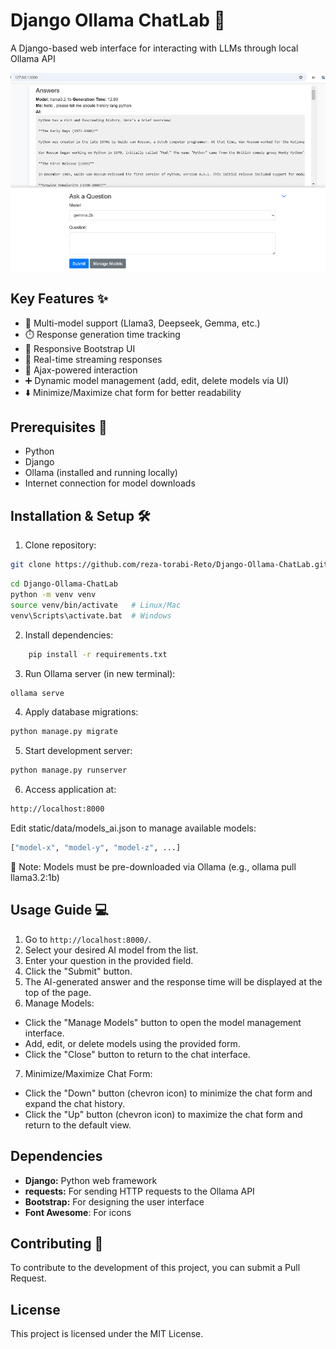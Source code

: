 # Django Ollama ChatLab 🚀

A Django-based web interface for interacting with LLMs through local Ollama API

![Screenshot](./static/screenshots/preview1.png) <!-- Replace with actual screenshot -->

## Key Features ✨
- 💬 Multi-model support (Llama3, Deepseek, Gemma, etc.)
- ⏱️ Response generation time tracking
- 📱 Responsive Bootstrap UI
- 🌊 Real-time streaming responses
- 🔄 Ajax-powered interaction
- ➕ Dynamic model management (add, edit, delete models via UI)
- ⬇️ Minimize/Maximize chat form for better readability


## Prerequisites 🔧
- Python 
- Django 
- Ollama (installed and running locally)
- Internet connection for model downloads

## Installation & Setup 🛠️

1. Clone repository:
```bash
git clone https://github.com/reza-torabi-Reto/Django-Ollama-ChatLab.git
```
```bash
cd Django-Ollama-ChatLab
python -m venv venv
source venv/bin/activate   # Linux/Mac
venv\Scripts\activate.bat  # Windows
```
2. Install dependencies:
```bash
    pip install -r requirements.txt
```
3. Run Ollama server (in new terminal):
```bash
ollama serve
```
4. Apply database migrations:
```bash
python manage.py migrate
```
5. Start development server:
```bash
python manage.py runserver
```
6. Access application at:
```bash
http://localhost:8000
```

Edit static/data/models_ai.json to manage available models:
```bash
["model-x", "model-y", "model-z", ...]
```
📌 Note: Models must be pre-downloaded via Ollama (e.g., ollama pull llama3.2:1b)

## Usage Guide 💻

1.  Go to `http://localhost:8000/`.
2.  Select your desired AI model from the list.
3.  Enter your question in the provided field.
4.  Click the "Submit" button.
5.  The AI-generated answer and the response time will be displayed at the top of the page.
6.  Manage Models:
- Click the "Manage Models" button to open the model management interface.
- Add, edit, or delete models using the provided form.
- Click the "Close" button to return to the chat interface.
7. Minimize/Maximize Chat Form:
- Click the "Down" button (chevron icon) to minimize the chat form and expand the chat history.
- Click the "Up" button (chevron icon) to maximize the chat form and return to the default view.

## Dependencies

*   **Django:** Python web framework
*   **requests:** For sending HTTP requests to the Ollama API
*   **Bootstrap:** For designing the user interface
*   **Font Awesome**: For icons

## Contributing  🤝

To contribute to the development of this project, you can submit a Pull Request.

## License

This project is licensed under the MIT License.
